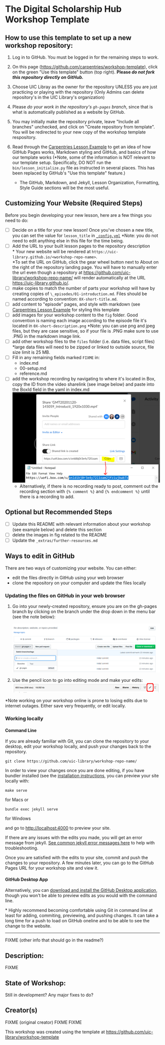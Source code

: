 # The Digital Scholarship Hub Workshop Template

## How to use this template to set up a new workshop repository:

1.  Log in to GitHub.
    You must be logged in for the remaining steps to work.

2.  On this page (<https://github.com/carpentries/workshop-template>),
    click on the green "Use this template" button (top right). **Please _do not fork this repository directly on GitHub._**

3.  Choose UIC Libray as the owner for the repository UNLESS you are just  practicing or playing with the repository (Only Admins can delete repository's in the UIC Library's organization)

4. Please *do your work in the repository's `gh-pages` branch*, since that is what is automatically published as a website by GitHub.

5.  You may initially make the repository private, leave "Include all branches" unchecked, and click on "Create repository from template". You will be redirected to your new copy of the workshop template respository.

6. Read through the [Carpentries Lesson Example](https://carpentries.github.io/lesson-example/) to get an idea of how GitHub Pages works, Markdown styling and GitHub, and basics of how our template works (\*Note, some of the information is NOT relevant to our template setup. Specifically, DO NOT run the `bin/lesson_initialize.py` file as instructed in several places. This has been replaced by GitHub's "Use this template" feature.)
    - The GitHub, Markdown, and Jekyll, Lesson Organization, Formatting, Style Guide sections will be the most useful.

## Customizing Your Website (Required Steps)

Before you begin developing your new lesson,
here are a few things you need to do:

* [ ] Decide on a title for your new lesson!
  Once you've chosen a new title, you can set the value for `lesson_title`
  in [`_config.yml`](_config.yml) \*Note: you do not need to edit anything
  else in this file for the time being. 
* [ ] Add the URL to your built lesson pages to the repository description      
      * Your new website will be rendered at `https://uic-library.github.io/<workshop-repo-name>`.   
      *To set the URL on GitHub, click the gear wheel button next to About on the right of the repository landing page. You will have to manually enter the url even though a repository at https://github.com/uic-library/workshop-repo-name/ will render automatically at the URL https://uic-library.github.io/<workshop-repo-name>.
* [ ] make copies to match the number of parts your workshop will have by creating
  copies of `\_episodes/01-introduction.md`. Files should be named according to 
  convention: `0X-short-title.md`.
* [ ] add content to "episode" pages, and style with markdown (see [Carpentries Lesson Example](https://carpentries.github.io/lesson-example/) for styling this template
* [ ] add images for your workshop content to the `fig` folder. Good convention
  is naming each image according to the episode file it's located in `0X-short-description.png`
    \*Note: you can use png and jpeg files, but they are case sensitive, so if your file is .PNG 
    make sure to use .PNG in the markdown image link. 
* [ ] add other workshop files to the `files` folder (i.e. data files, script files) \*large data files will need to be zipped or linked to outside source, file size limit is 25 MB. 
* [ ] Fill in any remaining fields marked `FIXME` in:
  * index.md
  * 00-setup.md
  * reference.md
* [ ] add the workshop recording by navigating to where it's located in Box, copy the ID from the video sharelink (see image below) and paste into the BoxId field in the yaml in index.md
![Copy ID from Box Share Link for Recordings](fig/sharelink-boxId.PNG)
  * Alternatively, if there is no recording ready to post, comment out the recording section with `{% comment %}` and `{% endcomment %}` until there is a recording to add.



## Optional but Recommended Steps
* [ ] Update this README with relevant information about your workshop (see example below)
  and delete this section
* [ ] delete the images in fig related to the README
* [ ] Update the `_extras/further-resources.md`

## Ways to edit in GitHub

There are two ways of customizing your website. You can either:

- edit the files directly in GitHub using your web browser
- clone the repository on your computer and update the files locally

### Updating the files on GitHub in your web browser

1.  Go into your newly-created repository, ensure you are on the gh-pages branch by clicking on the branch under the drop
    down in the menu bar (see the note below):

    ![screenshot of this repository's GitHub page showing the "Branch" dropdown menu expanded with the "gh-pages" branch selected](fig/select-gh-pages-branch.png?raw=true)
2. Use the pencil icon to go into editing mode and make your edits:
    ![screenshot showing the edit icon in GitHub Pages](fig/edit-index-file-menu-bar.png)

\*Note working on your workshop online is prone to losing edits due to internet outages. Either save very frequently, or edit locally.

### Working locally

#### Command Line

If you are already familiar with Git, you can clone the repository to your desktop, edit your workshop locally, and push your changes back to the repository.

```shell
git clone https://github.com/uic-library/workshop-repo-name/
```

In order to view your changes once you are done editing, if you have bundler installed (see the
[installation instructions](https://docs.github.com/en/pages/setting-up-a-github-pages-site-with-jekyll/testing-your-github-pages-site-locally-with-jekyll), you can preview your site locally with:

```shell
make serve
```
for Macs or 

```shell
bundle exec jekyll serve
```
for Windows

and go to <http://localhost:4000> to preview your site.

If there are any issues with the edits you made, you will get an error message from jekyll. [See common jekyll error messages here](https://docs.github.com/en/pages/setting-up-a-github-pages-site-with-jekyll/troubleshooting-jekyll-build-errors-for-github-pages-sites#file-does-not-exist-in-includes-directory) to help with troubleshooting.  

Once you are satisfied with the edits to your site, commit and push the changes to your repository.
A few minutes later, you can go to the GitHub Pages URL for your workshop site and view it. 

#### GitHub Desktop App

Alternatively, you can [download and install the GitHub Desktop application](https://desktop.github.com/), though you won't be able to preview edits as you would with the command line. 

\* Highly recommend becoming comfortable using Git in command line at least for adding, commiting, previewing, and pushing changes. It can take a long time for a push to load on GitHub oneline and to be able to see the change to the website.  





---------------------------

FIXME (other info that should go in the readme?)

## Description:
FIXME

## State of Workshop:
Still in development? Any major fixes to do?

## Creator(s)
FIXME (original creator)
FIXME
FIXME

This workshop was created using the template at https://github.com/uic-library/workshop-template 
